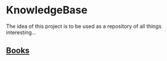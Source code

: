 # KnowledgeBase

The idea of this project is to be used as a repository of all things interesting...

## [Books](books/index.md)